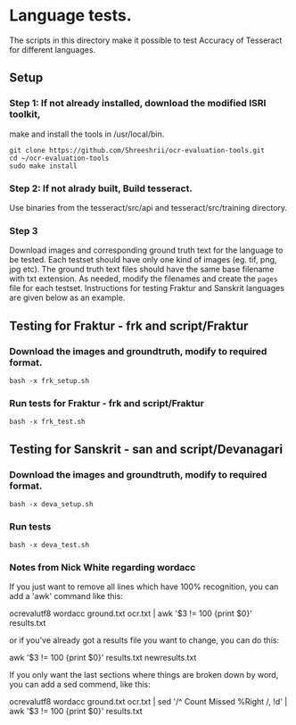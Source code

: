 # Language tests.
The scripts in this directory make it possible to test Accuracy of Tesseract for different languages.
## Setup
### Step 1: If not already installed, download the modified ISRI toolkit,
make and install the tools in /usr/local/bin.
```
git clone https://github.com/Shreeshrii/ocr-evaluation-tools.git
cd ~/ocr-evaluation-tools
sudo make install
```
### Step 2: If not alrady built, Build tesseract.
Use binaries from the tesseract/src/api and tesseract/src/training directory.
### Step 3
Download images and corresponding ground truth  text for the language to be tested.
Each testset should have only one kind of images (eg. tif, png, jpg etc).
The ground truth text files should have the same base filename with txt extension.
As needed, modify the filenames and create the `pages` file for each testset.
Instructions for testing Fraktur and Sanskrit languages are given below as an example.
## Testing for Fraktur - frk and script/Fraktur
### Download the images and groundtruth, modify to required format.
```
bash -x frk_setup.sh
```
### Run tests for Fraktur - frk and script/Fraktur
```
bash -x frk_test.sh
```
## Testing for Sanskrit - san and script/Devanagari
### Download the images and groundtruth, modify to required format.
```
bash -x deva_setup.sh
```
### Run tests
```
bash -x deva_test.sh
```

### Notes from Nick White regarding wordacc

If you just want to remove all lines which have 100% recognition,
you can add a 'awk' command like this:

ocrevalutf8 wordacc ground.txt ocr.txt | awk '$3 != 100 {print $0}'
results.txt

or if you've already got a results file you want to change, you can do this:

awk '$3 != 100 {print $0}'  results.txt  newresults.txt

If you only want the last sections where things are broken down by
word, you can add a sed commend, like this:

ocrevalutf8 wordacc ground.txt ocr.txt | sed '/^   Count   Missed %Right   $/,$
!d' | awk '$3 != 100 {print $0}'  results.txt
